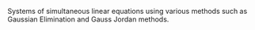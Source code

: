 Systems of simultaneous linear equations using various methods such as Gaussian Elimination and Gauss Jordan methods.